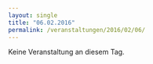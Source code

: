 ```yaml
---
layout: single
title: "06.02.2016"
permalink: /veranstaltungen/2016/02/06/
---
```


Keine Veranstaltung an diesem Tag.
